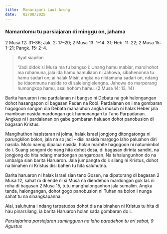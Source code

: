 ```yaml
---
title:  Manaripari Laut Arung
date:   02/08/2025
---
```


### Namardomu tu parsiajaran di minggu on, jahama

2 Musa 12: 31–36; Jak. 2: 17–20; 2 Musa 13: 1–14: 31; Heb. 11: 22; 2 Musa 15: 1–21; Pangk. 15: 2–4.

> <p>Ayat siapilon</p>
> “Jadi didok si Musa ma tu bangso i: Unang hamu mabiar, marsihohot ma rohamuna, jala ida hamu hamuliaon ni Jahowa, sibahenonna tu hamu sadari on; ai halak Misir, angka na niidamuna sadari on, ndang be idaonmuna nasida ro di salelenglelengna. Jahowa do marporang humongkop hamu, asal hohom hamu. (2 Musa 14: 13, 14)

Barita haruaron i ma pardalanan ni bangso ni Debata na gok halongangan dohot hasangapon di bagasan Padan na Robi. Pardalanan on i ma gombaran hagogoon songon dia Debata manaluhon angka musuh ni halak Heber jala mamboan nasida mardongan gok hamonangan tu Tano Parpadanan. Angkup ni i pardalanan on gabe gombaran haluaon dohot panobusion di bagasan Kristus.

Mangihuthon hapistaran ni jolma, halak Israel jongjong ditongatonga ni parungkilon bolon, jala na so jadi – disi nasida margogo laho paluahon diri nasida. Molo naeng dipalua nasida, holan marhite hagogoon ni natumimbol do i. Suang songoni do nang hita dohot dosa, di bagasan dirinta sandiri, na jongjong do hita ndang mardongan pangaropan. Na tahalungunhon do na umbalga sian barita Haruaron. Jala jumpangta do i: silang ni Kristus, dohot na binahen ni Kristus disi bahen tu hita saluhutna.

Barita haruaron ni halak Israel sian tano Gosen, na dipatorang di bagasan 2 Musa 12, sahat ro di ende ni si Musa na diendehon mardongan gok las ni roha di bagasan 2 Musa 15, tutu manghalonganhon jala sumalim. Angka tanda, halongangan, dohot gogo panobusion ni Tuhan na bolon i nunga sahat tu na sinangkapanna.

Alai, saluhutna i ndang tarpatudos dohot dia na binahen ni Kristus tu hita di hau pinarsilang, ia barita Haruaron holan sada gombaran do i.

_Parsiajarima parsiajaran samingguon na laho paradehon tu ari sabat, 9 Agustus_